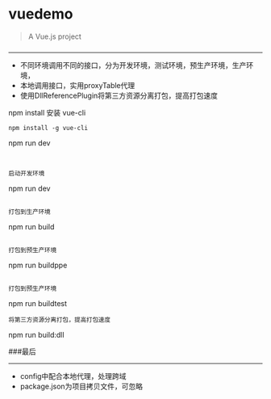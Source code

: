# vuedemo

> A Vue.js project


### 
***
* 不同环境调用不同的接口，分为开发环境，测试环境，预生产环境，生产环境，
* 本地调用接口，实用proxyTable代理
* 使用DllReferencePlugin将第三方资源分离打包，提高打包速度


npm install
安装 vue-cli
```
npm install -g vue-cli
```
npm run dev
```


启动开发环境
```
npm run dev
```

打包到生产环境
```
npm run build
```

打包到预生产环境
```
npm run buildppe
```

打包到预生产环境
```
 npm run buildtest
```
将第三方资源分离打包，提高打包速度
```
 npm run build:dll


###最后

***
* config中配合本地代理，处理跨域
*  package.json为项目拷贝文件，可忽略


